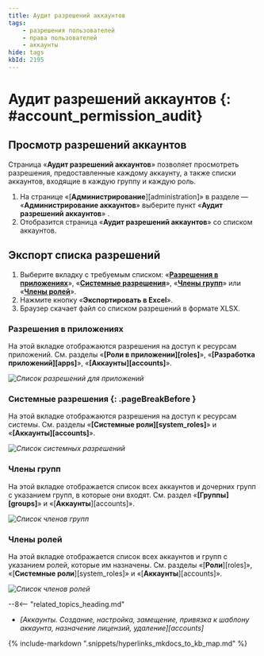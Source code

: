 ```yaml
---
title: Аудит разрешений аккаунтов
tags:
    - разрешения пользователей
    - права пользователей
    - аккаунты
hide: tags
kbId: 2195
---
```


# Аудит разрешений аккаунтов {: #account_permission_audit}

## Просмотр разрешений аккаунтов

Страница «**Аудит разрешений аккаунтов**» позволяет просмотреть разрешения, предоставленные каждому аккаунту, а также списки аккаунтов, входящие в каждую группу и каждую роль.

1. На странице «[**Администрирование**][administration]» в разделе — «**Администрирование аккаунтов**» выберите пункт «**Аудит разрешений аккаунтов**» <i class="fa-light  fa-user-crown"></i>.
2. Отобразится страница «**Аудит разрешений аккаунтов**» со списком аккаунтов.

## Экспорт списка разрешений

1. Выберите вкладку с требуемым списком: «**[Разрешения в приложениях](#разрешения-в-приложениях)**», «**[Системные разрешения](#системные-разрешения)**», «**[Члены групп](#члены-групп)**» или «**[Члены ролей](#члены-ролей)**».
2. Нажмите кнопку «**Экспортировать в Excel**».
3. Браузер скачает файл со списком разрешений в формате XLSX.

### Разрешения в приложениях

На этой вкладке отображаются разрешения на доступ к ресурсам приложений. См. разделы «**[Роли в приложении][roles]**», «**[Разработка приложений][apps]**», «**[Аккаунты][accounts]**».

_![Список разрешений для приложений](img/accounts_permission_audit_business_app.png)_

### Системные разрешения {: .pageBreakBefore }

На этой вкладке отображаются разрешения на доступ к ресурсам системы. См. разделы «**[Системные роли][system_roles]**» и «**[Аккаунты][accounts]**».

_![Список системных разрешений](img/account_permission_audit_system.png)_

### Члены групп

На этой вкладке отображается список всех аккаунтов и дочерних групп с указанием групп, в которые они входят. См. раздел «**[Группы][groups]**» и «[**Аккаунты**][accounts]».

_![Список членов групп](img/account_permission_audit_group_members.png)_

### Члены ролей

На этой вкладке отображается список всех аккаунтов и групп с указанием ролей, которые им назначены. См. разделы «[**Роли**][roles]», «[**Системные роли**][system_roles]» и «[**Аккаунты**][accounts]».

_![Список членов ролей](img/account_permission_audit_role_members.png)_

<div class="relatedTopics">

--8<-- "related_topics_heading.md"

- *[Аккаунты. Создание, настройка, замещение, привязка к шаблону аккаунта, назначение лицензий, удаление][accounts]*

</div>

{%
include-markdown ".snippets/hyperlinks_mkdocs_to_kb_map.md"
%}